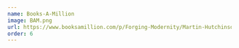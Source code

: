 ```yaml
---
name: Books-A-Million
image: BAM.png
url: https://www.booksamillion.com/p/Forging-Modernity/Martin-Hutchinson/9780718896898
order: 6
---
```

